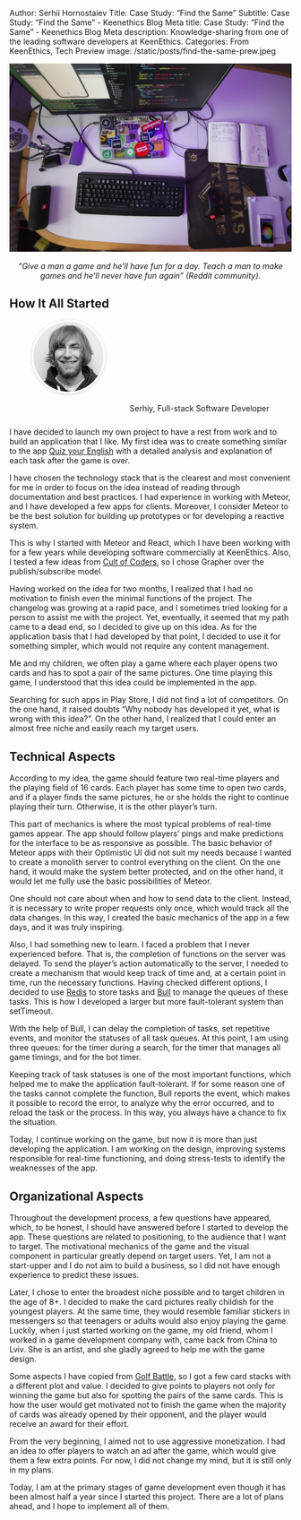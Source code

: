 Author: Serhii Hornostaiev
Title: Case Study: “Find the Same”
Subtitle: Case Study: “Find the Same” - Keenethics Blog
Meta title: Case Study: “Find the Same” - Keenethics Blog
Meta description: Knowledge-sharing from one of the leading software developers at KeenEthics.
Categories: From KeenEthics, Tech
Preview image: /static/posts/find-the-same-prew.jpeg

![Find the Same](/static/posts/find-the-same.jpeg)

<div>
  <p style="font-style: italic;text-align: center;">“Give a man a game and he’ll have fun for a day. Teach a man to make games and he’ll never have fun again” (Reddit community).</p>
</div>

## How It All Started

<div>
  <figure style="margin-bottom: 25px">
    <img src="/static/posts/serhiy.png" alt="Serhiy" style="margin: 0 0 15px auto;border-radius: 50%;border: 3px solid #fff;box-shadow: inset 0 1.5px 3px 0 rgba(0,0,0,.15), 0 1.5px 6px 0 rgba(0,0,0,.15);">
    <figcaption style="text-align: right">Serhiy, Full-stack Software Developer</figcaption>
  </figure>
</div>

<p>I have decided to launch my own project to have a rest from work and to build an application that I like. My first idea was to create something similar to the app <a href="//www.cambridgeenglish.org/learning-english/games-social/quiz-your-english/" target="_blank" rel="noopener noreferrer nofollow">Quiz your English</a> with a detailed analysis and explanation of each task after the game is over.</p>

I have chosen the technology stack that is the clearest and most convenient for me in order to focus on the idea instead of reading through documentation and best practices. I had experience in working with Meteor, and I have developed a few apps for clients. Moreover, I consider Meteor to be the best solution for building up prototypes or for developing a reactive system. 

<p>This is why I started with Meteor and React, which I have been working with for a few years while developing software commercially at KeenEthics. Also, I tested a few ideas from <a href="//www.cultofcoders.com" target="_blank" rel="noopener noreferrer nofollow">Cult of Coders</a>, so I chose Grapher over the publish/subscribe model.</p>

Having worked on the idea for two months, I realized that I had no motivation to finish even the minimal functions of the project. The changelog was growing at a rapid pace, and I sometimes tried looking for a person to assist me with the project. Yet, eventually, it seemed that my path came to a dead end, so I decided to give up on this idea. As for the application basis that I had developed by that point, I decided to use it for something simpler, which would not require any content management.

Me and my children, we often play a game where each player opens two cards and has to spot a pair of the same pictures. One time playing this game, I understood that this idea could be implemented in the app.

Searching for such apps in Play Store, I did not find a lot of competitors. On the one hand, it raised doubts “Why nobody has developed it yet, what is wrong with this idea?”. On the other hand, I realized that I could enter an almost free niche and easily reach my target users.

## Technical Aspects

According to my idea, the game should feature two real-time players and the playing field of 16 cards. Each player has some time to open two cards, and if a player finds the same pictures, he or she holds the right to continue playing their turn. Otherwise, it is the other player’s turn.

This part of mechanics is where the most typical problems of real-time games appear. The app should follow players’ pings and make predictions for the interface to be as responsive as possible. The basic behavior of Meteor apps with their Optimistic UI did not suit my needs because I wanted to create a monolith server to control everything on the client. On the one hand, it would make the system better protected, and on the other hand, it would let me fully use the basic possibilities of Meteor.

One should not care about when and how to send data to the client. Instead, it is necessary to write proper requests only once, which would track all the data changes. In this way, I created the basic mechanics of the app in a few days, and it was truly inspiring.

<p>Also, I had something new to learn. I faced a problem that I never experienced before. That is, the completion of functions on the server was delayed. To send the player’s action automatically to the server, I needed to create a mechanism that would keep track of time and, at a certain point in time, run the necessary functions. Having checked different options, I decided to use <a href="//redis.io" target="_blank" rel="noopener noreferrer nofollow">Redis</a> to store tasks and <a href="//github.com/OptimalBits/bull" target="_blank" rel="noopener noreferrer nofollow">Bull</a> to manage the queues of these tasks. This is how I developed a larger but more fault-tolerant system than setTimeout.</p>

With the help of Bull, I can delay the completion of tasks, set repetitive events, and monitor the statuses of all task queues. At this point, I am using three queues: for the timer during a search, for the timer that manages all game timings, and for the bot timer. 

Keeping track of task statuses is one of the most important functions, which helped me to make the application fault-tolerant. If for some reason one of the tasks cannot complete the function, Bull reports the event, which makes it possible to record the error, to analyze why the error occurred, and to reload the task or the process. In this way, you always have a chance to fix the situation.

Today, I continue working on the game, but now it is more than just developing the application. I am working on the design, improving systems responsible for real-time functioning, and doing stress-tests to identify the weaknesses of the app.

## Organizational Aspects

Throughout the development process, a few questions have appeared, which, to be honest, I should have answered before I started to develop the app. These questions are related to positioning, to the audience that I want to target. The motivational mechanics of the game and the visual component in particular greatly depend on target users. Yet, I am not a start-upper and I do not aim to build a business, so I did not have enough experience to predict these issues. 

Later, I chose to enter the broadest niche possible and to target children in the age of 8+.  I decided to make the card pictures really childish for the youngest players. At the same time, they would resemble familiar stickers in messengers so that teenagers or adults would also enjoy playing the game. Luckily, when I just started working on the game, my old friend, whom I worked in a game development company with, came back from China to Lviv. She is an artist, and she gladly agreed to help me with the game design.

<p>Some aspects I have copied from <a href="//play.google.com/store/apps/details?id=games.onebutton.golfbattle&hl=en" target="_blank" rel="noopener noreferrer nofollow">Golf Battle</a>, so I got a few card stacks with a different plot and value. I decided to give points to players not only for winning the game but also for spotting the pairs of the same cards. This is how the user would get motivated not to finish the game when the majority of cards was already opened by their opponent, and the player would receive an award for their effort.</p>

From the very beginning, I aimed not to use aggressive monetization. I had an idea to offer players to watch an ad after the game, which would give them a few extra points. For now, I did not change my mind, but it is still only in my plans.

Today, I am at the primary stages of game development even though it has been almost half a year since I started this project. There are a lot of plans ahead, and I hope to implement all of them.